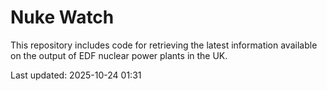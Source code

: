 # Nuke Watch

This repository includes code for retrieving the latest information available on the output of EDF nuclear power plants in the UK.

Last updated: 2025-10-24 01:31